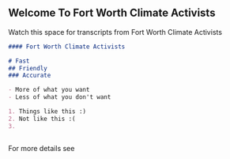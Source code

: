 ## Welcome To Fort Worth Climate Activists

Watch this space for transcripts from Fort Worth Climate Activists


```markdown
#### Fort Worth Climate Activists

# Fast
## Friendly
### Accurate

- More of what you want
- Less of what you don't want

1. Things like this :)
2. Not like this :(
3. 



```

For more details see 

